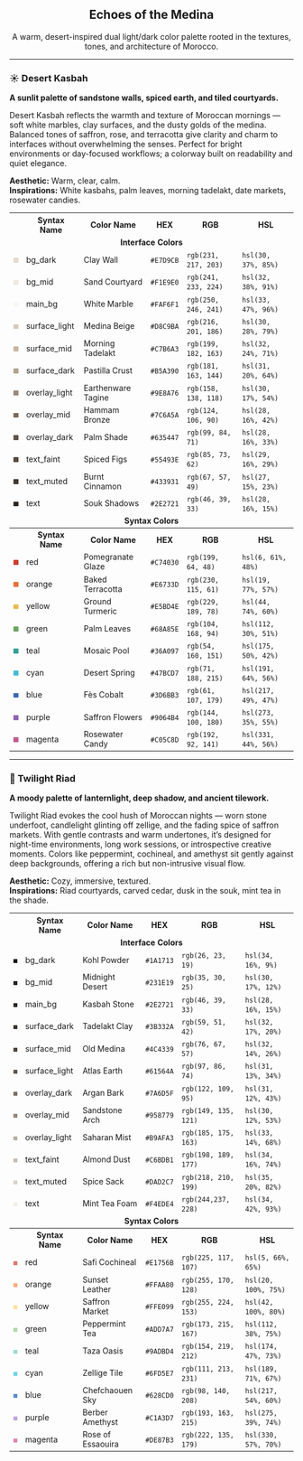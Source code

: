 <div id="intro">
<center>
<h2>Echoes of the Medina </h2>
<p>A warm, desert-inspired dual light/dark color palette rooted in the textures, tones, and architecture of Morocco.</p>
</center>
</div>
<hr>
<div id="light-theme">
<h3>☀️ Desert Kasbah</h3>
<p><b>A sunlit palette of sandstone walls, spiced earth, and tiled courtyards.</b></p>
<div id="light-theme-philosophy">
<p>Desert Kasbah reflects the warmth and texture of Moroccan mornings — soft white marbles, clay surfaces, and the dusty golds of the medina. Balanced tones of saffron, rose, and terracotta give clarity and charm to interfaces without overwhelming the senses. Perfect for bright environments or day-focused workflows; a colorway built on readability and quiet elegance.</p>
<p><b>Aesthetic:</b> Warm, clear, calm.<br>
<b>Inspirations:</b> White kasbahs, palm leaves, morning tadelakt, date markets, rosewater candies.<p>
</div>
<table>
    <tr>
    <th></th>
    <th>Syntax Name</th>
    <th>Color Name</th>
    <th>HEX</th>
    <th>RGB</th>
    <th>HSL</th>
    </tr>
    <tr>
        <td colspan=6><center><b>Interface Colors</b></center></td>
    </tr>
    <tr>
        <td><img src="images/palette_squares/light/01_bg_dark.png" width="23"/></td>
        <td>bg_dark</td>
        <td>Clay Wall</td>
        <td><code>#E7D9CB</code></td>
        <td><code>rgb(231, 217, 203)</code></td>
        <td><code>hsl(30, 37%, 85%)</code></td>
    </tr>
    <tr>
        <td><img src="images/palette_squares/light/02_bg_mid.png" width="23"/></td>
        <td>bg_mid</td>
        <td>Sand Courtyard</td>
        <td><code>#F1E9E0</code></td>
        <td><code>rgb(241, 233, 224)</code></td>
        <td><code>hsl(32, 38%, 91%)</code></td>
    </tr>
    <tr>
        <td><img src="images/palette_squares/light/03_main_bg.png" width="23"/></td>
        <td>main_bg</td>
        <td>White Marble</td>
        <td><code>#FAF6F1</code></td>
        <td><code>rgb(250, 246, 241)</code></td>
        <td><code>hsl(33, 47%, 96%)</code></td>
    </tr>
    <tr>
        <td><img src="images/palette_squares/light/04_surface_light.png" width="23"/></td>
        <td>surface_light</td>
        <td>Medina Beige</td>
        <td><code>#D8C9BA</code></td>
        <td><code>rgb(216, 201, 186)</code></td>
        <td><code>hsl(30, 28%, 79%)</code></td>
    </tr>
    <tr>
        <td><img src="images/palette_squares/light/05_surface_mid.png" width="23"/></td>
        <td>surface_mid</td>
        <td>Morning Tadelakt</td>
        <td><code>#C7B6A3</code></td>
        <td><code>rgb(199, 182, 163)</code></td>
        <td><code>hsl(32, 24%, 71%)</code></td>
    </tr>
    <tr>
        <td><img src="images/palette_squares/light/06_surface_dark.png" width="23"/></td>
        <td>surface_dark</td>
        <td>Pastilla Crust</td>
        <td><code>#B5A390</code></td>
        <td><code>rgb(181, 163, 144)</code></td>
        <td><code>hsl(31, 20%, 64%)</code></td>
    </tr>
    <tr>
        <td><img src="images/palette_squares/light/07_overlay_light.png" width="23"/></td>
        <td>overlay_light</td>
        <td>Earthenware Tagine</td>
        <td><code>#9E8A76</code></td>
        <td><code>rgb(158, 138, 118)</code></td>
        <td><code>hsl(30, 17%, 54%)</code></td>
    </tr>
    <tr>
        <td><img src="images/palette_squares/light/08_overlay_mid.png" width="23"/></td>
        <td>overlay_mid</td>
        <td>Hammam Bronze</td>
        <td><code>#7C6A5A</code></td>
        <td><code>rgb(124, 106, 90)</code></td>
        <td><code>hsl(28, 16%, 42%)</code></td>
    </tr>
    <tr>
        <td><img src="images/palette_squares/light/09_overlay_dark.png" width="23"/></td>
        <td>overlay_dark</td>
        <td>Palm Shade</td>
        <td><code>#635447</code></td>
        <td><code>rgb(99, 84, 71)</code></td>
        <td><code>hsl(28, 16%, 33%)</code></td>
    </tr>
    <tr>
        <td><img src="images/palette_squares/light/10_text_faint.png" width="23"/></td>
        <td>text_faint</td>
        <td>Spiced Figs</td>
        <td><code>#55493E</code></td>
        <td><code>rgb(85, 73, 62)</code></td>
        <td><code>hsl(29, 16%, 29%)</code></td>
    </tr>
    <tr>
        <td><img src="images/palette_squares/light/11_text_muted.png" width="23"/></td>
        <td>text_muted</td>
        <td>Burnt Cinnamon</td>
        <td><code>#433931</code></td>
        <td><code>rgb(67, 57, 49)</code></td>
        <td><code>hsl(27, 15%, 23%)</code></td>
    </tr>
    <tr>
        <td><img src="images/palette_squares/light/12_text.png" width="23"/></td>
        <td>text</td>
        <td>Souk Shadows</td>
        <td><code>#2E2721</code></td>
        <td><code>rgb(46, 39, 33)</code></td>
        <td><code>hsl(28, 16%, 15%)</code></td>
    </tr>
    <tr>
        <td colspan=6><center><b>Syntax Colors</b></center></td>
    </tr>
    <tr>
    <th></th>
    <th>Syntax Name</th>
    <th>Color Name</th>
    <th>HEX</th>
    <th>RGB</th>
    <th>HSL</th>
    </tr>
    <tr>
        <td><img src="images/palette_squares/light/13_red.png" width="23"/></td>
        <td>red</td>
        <td>Pomegranate Glaze</td>
        <td><code>#C74030</code></td>
        <td><code>rgb(199, 64, 48)</code></td>
        <td><code>hsl(6, 61%, 48%)</code></td>
    </tr>
    <tr>
        <td><img src="images/palette_squares/light/14_orange.png" width="23"/></td>
        <td>orange</td>
        <td>Baked Terracotta</td>
        <td><code>#E6733D</code></td>
        <td><code>rgb(230, 115, 61)</code></td>
        <td><code>hsl(19, 77%, 57%)</code></td>
    </tr>
    <tr>
        <td><img src="images/palette_squares/light/15_yellow.png" width="23"/></td>
        <td>yellow</td>
        <td>Ground Turmeric</td>
        <td><code>#E5BD4E</code></td>
        <td><code>rgb(229, 189, 78)</code></td>
        <td><code>hsl(44, 74%, 60%)</code></td>
    </tr>
    <tr>
        <td><img src="images/palette_squares/light/16_green.png" width="23"/></td>
        <td>green</td>
        <td>Palm Leaves</td>
        <td><code>#68A85E</code></td>
        <td><code>rgb(104, 168, 94)</code></td>
        <td><code>hsl(112, 30%, 51%)</code></td>
    </tr>
    <tr>
        <td><img src="images/palette_squares/light/17_teal.png" width="23"/></td>
        <td>teal</td>
        <td>Mosaic Pool</td>
        <td><code>#36A097</code></td>
        <td><code>rgb(54, 160, 151)</code></td>
        <td><code>hsl(175, 50%, 42%)</code></td>
    </tr>
    <tr>
        <td><img src="images/palette_squares/light/18_cyan.png" width="23"/></td>
        <td>cyan</td>
        <td>Desert Spring</td>
        <td><code>#47BCD7</code></td>
        <td><code>rgb(71, 188, 215)</code></td>
        <td><code>hsl(191, 64%, 56%)</code></td>
    </tr>
    <tr>
        <td><img src="images/palette_squares/light/19_blue.png" width="23"/></td>
        <td>blue</td>
        <td>Fès Cobalt</td>
        <td><code>#3D6BB3</code></td>
        <td><code>rgb(61, 107, 179)</code></td>
        <td><code>hsl(217, 49%, 47%)</code></td>
    </tr>
    <tr>
        <td><img src="images/palette_squares/light/20_purple.png" width="23"/></td>
        <td>purple</td>
        <td>Saffron Flowers</td>
        <td><code>#9064B4</code></td>
        <td><code>rgb(144, 100, 180)</code></td>
        <td><code>hsl(273, 35%, 55%)</code></td>
    </tr>
    <tr>
        <td><img src="images/palette_squares/light/21_magenta.png" width="23"/></td>
        <td>magenta</td>
        <td>Rosewater Candy</td>
        <td><code>#C05C8D</code></td>
        <td><code>rgb(192, 92, 141)</code></td>
        <td><code>hsl(331, 44%, 56%)</code></td>
    </tr>
</table>
</div>
<hr>
<div id="dark-theme">
<h3>🌙 Twilight Riad</h3>
<p><b>A moody palette of lanternlight, deep shadow, and ancient tilework.</b></p>
<div id="dark-theme-philosophy">
<p>Twilight Riad evokes the cool hush of Moroccan nights — worn stone underfoot, candlelight glinting off zellige, and the fading spice of saffron markets. With gentle contrasts and warm undertones, it’s designed for night-time environments, long work sessions, or introspective creative moments. Colors like peppermint, cochineal, and amethyst sit gently against deep backgrounds, offering a rich but non-intrusive visual flow.</p>
<p><b>Aesthetic:</b> Cozy, immersive, textured.<br>
<b>Inspirations:</b> Riad courtyards, carved cedar, dusk in the souk, mint tea in the shade.<p>
</div>
<table>
    <tr>
    <th></th>
    <th>Syntax Name</th>
    <th>Color Name</th>
    <th>HEX</th>
    <th>RGB</th>
    <th>HSL</th>
    </tr>
    <tr>
        <td colspan=6><center><b>Interface Colors</b></center></td>
    </tr>
    <tr>
        <td><img src="images/palette_squares/dark/01_bg_dark.png" width="23"/></td>
        <td>bg_dark</td>
        <td>Kohl Powder</td>
        <td><code>#1A1713</code></td>
        <td><code>rgb(26, 23, 19)</code></td>
        <td><code>hsl(34, 16%, 9%)</code></td>
    </tr>
    <tr>
        <td><img src="images/palette_squares/dark/02_bg_mid.png" width="23"/></td>
        <td>bg_mid</td>
        <td>Midnight Desert</td>
        <td><code>#231E19</code></td>
        <td><code>rgb(35, 30, 25)</code></td>
        <td><code>hsl(30, 17%, 12%)</code></td>
    </tr>
    <tr>
        <td><img src="images/palette_squares/dark/03_main_bg.png" width="23"/></td>
        <td>main_bg</td>
        <td>Kasbah Stone</td>
        <td><code>#2E2721</code></td>
        <td><code>rgb(46, 39, 33)</code></td>
        <td><code>hsl(28, 16%, 15%)</code></td>
    </tr>
    <tr>
        <td><img src="images/palette_squares/dark/04_surface_dark.png" width="23"/></td>
        <td>surface_dark</td>
        <td>Tadelakt Clay</td>
        <td><code>#3B332A</code></td>
        <td><code>rgb(59, 51, 42)</code></td>
        <td><code>hsl(32, 17%, 20%)</code></td>
    </tr>
    <tr>
        <td><img src="images/palette_squares/dark/05_surface_mid.png" width="23"/></td>
        <td>surface_mid</td>
        <td>Old Medina</td>
        <td><code>#4C4339</code></td>
        <td><code>rgb(76, 67, 57)</code></td>
        <td><code>hsl(32, 14%, 26%)</code></td>
    </tr>
    <tr>
        <td><img src="images/palette_squares/dark/06_surface_light.png" width="23"/></td>
        <td>surface_light</td>
        <td>Atlas Earth</td>
        <td><code>#61564A</code></td>
        <td><code>rgb(97, 86, 74)</code></td>
        <td><code>hsl(31, 13%, 34%)</code></td>
    </tr>
    <tr>
        <td><img src="images/palette_squares/dark/07_overlay_dark.png" width="23"/></td>
        <td>overlay_dark</td>
        <td>Argan Bark</td>
        <td><code>#7A6D5F</code></td>
        <td><code>rgb(122, 109, 95)</code></td>
        <td><code>hsl(31, 12%, 43%)</code></td>
    </tr>
    <tr>
        <td><img src="images/palette_squares/dark/08_overlay_mid.png" width="23"/></td>
        <td>overlay_mid</td>
        <td>Sandstone Arch</td>
        <td><code>#958779</code></td>
        <td><code>rgb(149, 135, 121)</code></td>
        <td><code>hsl(30, 12%, 53%)</code></td>
    </tr>
    <tr>
        <td><img src="images/palette_squares/dark/09_overlay_light.png" width="23"/></td>
        <td>overlay_light</td>
        <td>Saharan Mist</td>
        <td><code>#B9AFA3</code></td>
        <td><code>rgb(185, 175, 163)</code></td>
        <td><code>hsl(33, 14%, 68%)</code></td>
    </tr>
    <tr>
        <td><img src="images/palette_squares/dark/10_text_faint.png" width="23"/></td>
        <td>text_faint</td>
        <td>Almond Dust</td>
        <td><code>#C6BDB1</code></td>
        <td><code>rgb(198, 189, 177)</code></td>
        <td><code>hsl(34, 16%, 74%)</code></td>
    </tr>
    <tr>
        <td><img src="images/palette_squares/dark/11_text_muted.png" width="23"/></td>
        <td>text_muted</td>
        <td>Spice Sack</td>
        <td><code>#DAD2C7</code></td>
        <td><code>rgb(218, 210, 199)</code></td>
        <td><code>hsl(35, 20%, 82%)</code></td>
    </tr>
    <tr>
        <td><img src="images/palette_squares/dark/12_text.png" width="23"/></td>
        <td>text</td>
        <td>Mint Tea Foam</td>
        <td><code>#F4EDE4</code></td>
        <td><code>rgb(244,237, 228)</code></td>
        <td><code>hsl(34, 42%, 93%)</code></td>
    </tr>
    <tr>
        <td colspan=6><center><b>Syntax Colors</b></center></td>
    </tr>
    <tr>
    <th></th>
    <th>Syntax Name</th>
    <th>Color Name</th>
    <th>HEX</th>
    <th>RGB</th>
    <th>HSL</th>
    </tr>
    <tr>
        <td><img src="images/palette_squares/dark/13_red.png" width="23"/></td>
        <td>red</td>
        <td>Safi Cochineal</td>
        <td><code>#E1756B</code></td>
        <td><code>rgb(225, 117, 107)</code></td>
        <td><code>hsl(5, 66%, 65%)</code></td>
    </tr>
    <tr>
        <td><img src="images/palette_squares/dark/14_orange.png" width="23"/></td>
        <td>orange</td>
        <td>Sunset Leather</td>
        <td><code>#FFAA80</code></td>
        <td><code>rgb(255, 170, 128)</code></td>
        <td><code>hsl(20, 100%, 75%)</code></td>
    </tr>
    <tr>
        <td><img src="images/palette_squares/dark/15_yellow.png" width="23"/></td>
        <td>yellow</td>
        <td>Saffron Market</td>
        <td><code>#FFE099</code></td>
        <td><code>rgb(255, 224, 153)</code></td>
        <td><code>hsl(42, 100%, 80%)</code></td>
    </tr>
    <tr>
        <td><img src="images/palette_squares/dark/16_green.png" width="23"/></td>
        <td>green</td>
        <td>Peppermint Tea</td>
        <td><code>#ADD7A7</code></td>
        <td><code>rgb(173, 215, 167)</code></td>
        <td><code>hsl(112, 38%, 75%)</code></td>
    </tr>
    <tr>
        <td><img src="images/palette_squares/dark/17_teal.png" width="23"/></td>
        <td>teal</td>
        <td>Taza Oasis</td>
        <td><code>#9ADBD4</code></td>
        <td><code>rgb(154, 219, 212)</code></td>
        <td><code>hsl(174, 47%, 73%)</code></td>
    </tr>
    <tr>
        <td><img src="images/palette_squares/dark/18_cyan.png" width="23"/></td>
        <td>cyan</td>
        <td>Zellige Tile</td>
        <td><code>#6FD5E7</code></td>
        <td><code>rgb(111, 213, 231)</code></td>
        <td><code>hsl(189, 71%, 67%)</code></td>
    </tr>
    <tr>
        <td><img src="images/palette_squares/dark/19_blue.png" width="23"/></td>
        <td>blue</td>
        <td>Chefchaouen Sky</td>
        <td><code>#628CD0</code></td>
        <td><code>rgb(98, 140, 208)</code></td>
        <td><code>hsl(217, 54%, 60%)</code></td>
    </tr>
    <tr>
        <td><img src="images/palette_squares/dark/20_purple.png" width="23"/></td>
        <td>purple</td>
        <td>Berber Amethyst</td>
        <td><code>#C1A3D7</code></td>
        <td><code>rgb(193, 163, 215)</code></td>
        <td><code>hsl(275, 39%, 74%)</code></td>
    </tr>
    <tr>
        <td><img src="images/palette_squares/dark/21_magenta.png" width="23"/></td>
        <td>magenta</td>
        <td>Rose of Essaouira</td>
        <td><code>#DE87B3</code></td>
        <td><code>rgb(222, 135, 179)</code></td>
        <td><code>hsl(330, 57%, 70%)</code></td>
    </tr>
</table>